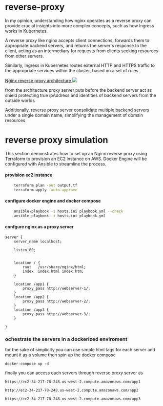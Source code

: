# reverse-proxy
In my opinion, understanding how nginx operates as a reverse proxy can provide crucial insights into more complex concepts, such as how Ingress works in Kubernetes. 

A reverse proxy like nginx accepts client connections, forwards them to appropriate backend servers, and returns the server's response to the client, acting as an intermediary for requests from clients seeking resources from other servers. 

Similarly, Ingress in Kubernetes routes external HTTP and HTTPS traffic to the appropriate services within the cluster, based on a set of rules.


[Nginx reverse proxy architecture ![](https://app.eraser.io/workspace/c4xuI3Kt8Xp5NlLqBzOc/preview?elements=pabIq7KzQL9GRReBSZVeqA&type=embed)](https://app.eraser.io/workspace/c4xuI3Kt8Xp5NlLqBzOc?elements=pabIq7KzQL9GRReBSZVeqA)

from the architecture proxy server puts before the backend server act as shield protecting true ipAddress and identities of  backend servers from the  outside  worlds  

Additionally, reverse proxy server consolidate multiple backend servers under a single domain name, simplifying the management of domain resources 

# reverse proxy simulation 

This section demonstrates how to set up an Nginx reverse proxy using Terraform to provision an EC2 instance on AWS. Docker Engine will be configured with Ansible to streamline the process.


#### provision ec2 instance 
``` bash
    terraform plan -out output.tf 
    terraform apply -auto-approve
```    
#### configure docker engine and docker compose 
``` bash
    ansible-playbook -i hosts.ini playbook.yml --check
    ansible-playbook -i hosts.ini playbook.yml 
```
#### confgure nginx as a proxy server 
``` nginx
server {
	server_name localhost;

	listen 80;
   

	location / {
        root   /usr/share/nginx/html;
        index  index.html index.htm;
    }

	location /app1 {
		proxy_pass http://webserver-1/;
	}
	location /app2 {
		proxy_pass http://webserver-2/;
	}
	location /app3 {
		proxy_pass http://webserver-3/;
	}

}
```
### ochestrate the servers in a dockerized enviroment 

for the sake of simplicity you can use simple html tags for each server  and mount it as a volume 
then spin up the docker compose 
``` docker compose 
docker-compose up -d
```

finally you can access each servers through reverse proxy  server  as 

``` curl 
https://ec2-34-217-78-248.us-west-2.compute.amazonaws.com/app1

http://ec2-34-217-78-248.us-west-2.compute.amazonaws.com/app2

https://ec2-34-217-78-248.us-west-2.compute.amazonaws.com/app3

```
